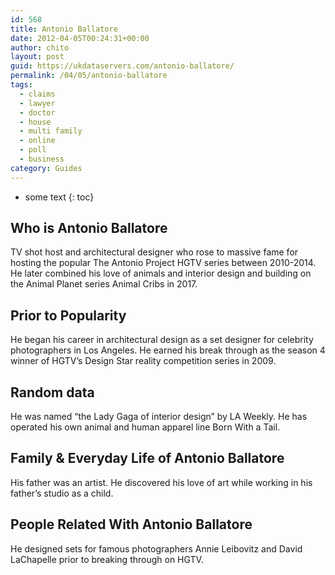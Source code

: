 ```yaml
---
id: 568
title: Antonio Ballatore
date: 2012-04-05T00:24:31+00:00
author: chito
layout: post
guid: https://ukdataservers.com/antonio-ballatore/
permalink: /04/05/antonio-ballatore
tags:
  - claims
  - lawyer
  - doctor
  - house
  - multi family
  - online
  - poll
  - business
category: Guides
---
```


* some text
{: toc}


## Who is  Antonio Ballatore
                  
                  
                  
TV shot host and architectural designer who rose to massive fame for hosting the popular The Antonio Project HGTV series between 2010-2014. He later combined his love of animals and interior design and building on the Animal Planet series Animal Cribs in 2017. 
                  
                
                
                
## Prior to Popularity 
                  
                  
                  
He began his career in architectural design as a set designer for celebrity photographers in Los Angeles. He earned his break through as the season 4 winner of HGTV&#8217;s Design Star reality competition series in 2009. 
                  
                
                
                
## Random data 
                  
                  
                  
He was named &#8220;the Lady Gaga of interior design&#8221; by LA Weekly. He has operated his own animal and human apparel line Born With a Tail. 
                  
                
                
                
## Family & Everyday Life of Antonio Ballatore
                  
                  
                  
His father was an artist. He discovered his love of art while working in his father&#8217;s studio as a child. 
                  
                
                
                
## People Related With  Antonio Ballatore
                  
                  
                  
He designed sets for famous photographers Annie Leibovitz and David LaChapelle prior to breaking through on HGTV. 
                  
                
              
            
          
          
          
    
    
  

